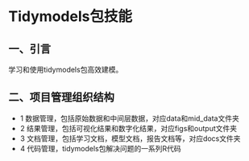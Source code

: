 # Tidymodels包技能

## 一、引言

学习和使用tidymodels包高效建模。


## 二、项目管理组织结构

- 1 数据管理，包括原始数据和中间层数据，对应data和mid_data文件夹
- 2 结果管理，包括可视化结果和数字化结果，对应figs和output文件夹
- 3 文档管理，包括学习文档，模型文档，报告文档等，对应docs文件夹
- 4 代码管理，tidymodels包解决问题的一系列R代码


